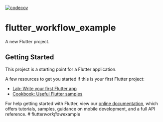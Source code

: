 [![codecov](https://codecov.io/gh/edsondiasalves/flutter_workflow_example/branch/main/graph/badge.svg?token=5QWNGNXFIF)](https://codecov.io/gh/edsondiasalves/flutter_workflow_example)

# flutter_workflow_example

A new Flutter project.

## Getting Started

This project is a starting point for a Flutter application.

A few resources to get you started if this is your first Flutter project:

- [Lab: Write your first Flutter app](https://flutter.dev/docs/get-started/codelab)
- [Cookbook: Useful Flutter samples](https://flutter.dev/docs/cookbook)

For help getting started with Flutter, view our
[online documentation](https://flutter.dev/docs), which offers tutorials,
samples, guidance on mobile development, and a full API reference.
#   f l u t t e r _ w o r k f l o w _ e x a m p l e 
 
 